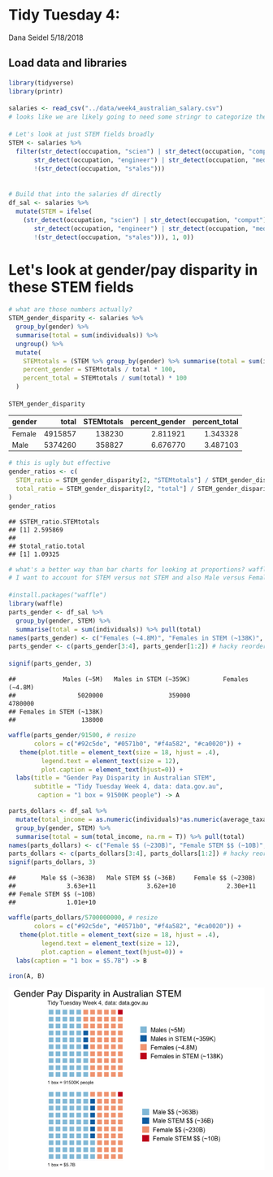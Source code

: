 Tidy Tuesday 4:
================
Dana Seidel
5/18/2018

Load data and libraries
-----------------------

``` r
library(tidyverse)
library(printr)

salaries <- read_csv("../data/week4_australian_salary.csv")
# looks like we are likely going to need some stringr to categorize these.

# Let's look at just STEM fields broadly
STEM <- salaries %>% 
  filter(str_detect(occupation, "scien") | str_detect(occupation, "comput") |
       str_detect(occupation, "engineer") | str_detect(occupation, "medic"),  
       !(str_detect(occupation, "s*ales")))


# Build that into the salaries df directly
df_sal <- salaries %>% 
  mutate(STEM = ifelse(
    (str_detect(occupation, "scien") | str_detect(occupation, "comput") |
       str_detect(occupation, "engineer") | str_detect(occupation, "medic") & 
       !(str_detect(occupation, "s*ales"))), 1, 0))
```

Let's look at gender/pay disparity in these STEM fields
=======================================================

``` r
# what are those numbers actually?
STEM_gender_disparity <- salaries %>%
  group_by(gender) %>%
  summarise(total = sum(individuals)) %>%
  ungroup() %>%
  mutate(
    STEMtotals = (STEM %>% group_by(gender) %>% summarise(total = sum(individuals)) %>% pull(total)), # is there a cleaner way to do this? Probably a mutate earlier on
    percent_gender = STEMtotals / total * 100,
    percent_total = STEMtotals / sum(total) * 100
  )

STEM_gender_disparity
```

| gender |    total|  STEMtotals|  percent\_gender|  percent\_total|
|:-------|--------:|-----------:|----------------:|---------------:|
| Female |  4915857|      138230|         2.811921|        1.343328|
| Male   |  5374260|      358827|         6.676770|        3.487103|

``` r
# this is ugly but effective
gender_ratios <- c(
  STEM_ratio = STEM_gender_disparity[2, "STEMtotals"] / STEM_gender_disparity[1, "STEMtotals"],
  total_ratio = STEM_gender_disparity[2, "total"] / STEM_gender_disparity[1, "total"]
)
gender_ratios
```

    ## $STEM_ratio.STEMtotals
    ## [1] 2.595869
    ## 
    ## $total_ratio.total
    ## [1] 1.09325

``` r
# what's a better way than bar charts for looking at proportions? waffle charts!
# I want to account for STEM versus not STEM and also Male versus Female.

#install.packages("waffle")
library(waffle) 
parts_gender <- df_sal %>% 
  group_by(gender, STEM) %>% 
  summarise(total = sum(individuals)) %>% pull(total)
names(parts_gender) <- c("Females (~4.8M)", "Females in STEM (~138K)", "Males (~5M)", "Males in STEM (~359K)")
parts_gender <- c(parts_gender[3:4], parts_gender[1:2]) # hacky reorder

signif(parts_gender, 3)
```

    ##             Males (~5M)   Males in STEM (~359K)         Females (~4.8M) 
    ##                 5020000                  359000                 4780000 
    ## Females in STEM (~138K) 
    ##                  138000

``` r
waffle(parts_gender/91500, # resize
       colors = c("#92c5de", "#0571b0", "#f4a582", "#ca0020")) +
   theme(plot.title = element_text(size = 18, hjust = .4),
         legend.text = element_text(size = 12), 
         plot.caption = element_text(hjust=0)) +
  labs(title = "Gender Pay Disparity in Australian STEM",
       subtitle = "Tidy Tuesday Week 4, data: data.gov.au",
        caption = "1 box = 91500K people") -> A
```

``` r
parts_dollars <- df_sal %>% 
  mutate(total_income = as.numeric(individuals)*as.numeric(average_taxable_income)) %>% 
  group_by(gender, STEM) %>% 
  summarise(total = sum(total_income, na.rm = T)) %>% pull(total)
names(parts_dollars) <- c("Female $$ (~230B)", "Female STEM $$ (~10B)", "Male $$ (~363B)", "Male STEM $$ (~36B)")
parts_dollars <- c(parts_dollars[3:4], parts_dollars[1:2]) # hacky reorder
signif(parts_dollars, 3)
```

    ##       Male $$ (~363B)   Male STEM $$ (~36B)     Female $$ (~230B) 
    ##              3.63e+11              3.62e+10              2.30e+11 
    ## Female STEM $$ (~10B) 
    ##              1.01e+10

``` r
waffle(parts_dollars/5700000000, # resize
       colors = c("#92c5de", "#0571b0", "#f4a582", "#ca0020")) +
   theme(plot.title = element_text(size = 18, hjust = .4),
         legend.text = element_text(size = 12), 
         plot.caption = element_text(hjust=0)) +
  labs(caption = "1 box = $5.7B") -> B 
```

``` r
iron(A, B)
```

![](Week4_files/figure-markdown_github/unnamed-chunk-4-1.png)
